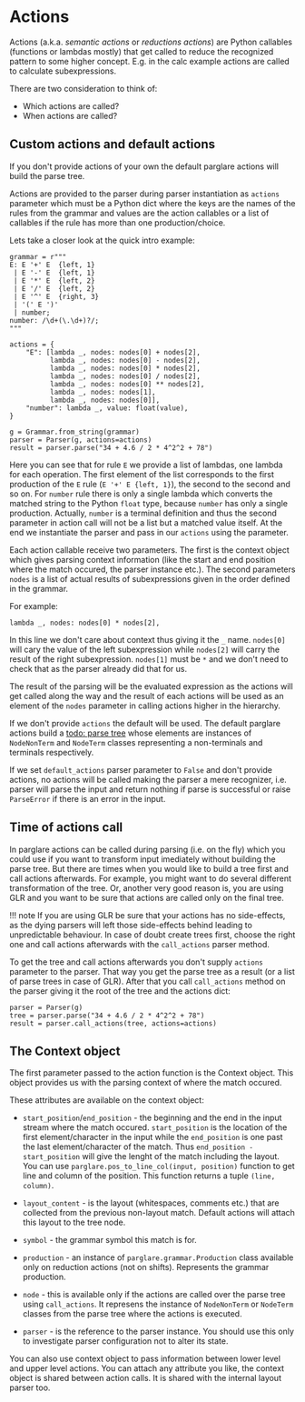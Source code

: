 # Actions

Actions (a.k.a. _semantic actions_ or _reductions actions_) are Python callables
(functions or lambdas mostly) that get called to reduce the recognized pattern
to some higher concept. E.g. in the calc example actions are called to calculate
subexpressions.

There are two consideration to think of:

- Which actions are called?
- When actions are called?

## Custom actions and default actions

If you don't provide actions of your own the default parglare actions will build
the parse tree.

Actions are provided to the parser during parser instantiation as `actions`
parameter which must be a Python dict where the keys are the names of the rules
from the grammar and values are the action callables or a list of callables if
the rule has more than one production/choice.

Lets take a closer look at the quick intro example:

    grammar = r"""
    E: E '+' E  {left, 1}
     | E '-' E  {left, 1}
     | E '*' E  {left, 2}
     | E '/' E  {left, 2}
     | E '^' E  {right, 3}
     | '(' E ')'
     | number;
    number: /\d+(\.\d+)?/;
    """

    actions = {
        "E": [lambda _, nodes: nodes[0] + nodes[2],
              lambda _, nodes: nodes[0] - nodes[2],
              lambda _, nodes: nodes[0] * nodes[2],
              lambda _, nodes: nodes[0] / nodes[2],
              lambda _, nodes: nodes[0] ** nodes[2],
              lambda _, nodes: nodes[1],
              lambda _, nodes: nodes[0]],
        "number": lambda _, value: float(value),
    }

    g = Grammar.from_string(grammar)
    parser = Parser(g, actions=actions)
    result = parser.parse("34 + 4.6 / 2 * 4^2^2 + 78")

Here you can see that for rule `E` we provide a list of lambdas, one lambda for
each operation. The first element of the list corresponds to the first
production of the `E` rule (`E '+' E {left, 1}`), the second to the second and
so on. For `number` rule there is only a single lambda which converts the
matched string to the Python `float` type, because `number` has only a single
production. Actually, `number` is a terminal definition and thus the second
parameter in action call will not be a list but a matched value itself. At the
end we instantiate the parser and pass in our `actions` using the parameter.

Each action callable receive two parameters. The first is the context object
which gives parsing context information (like the start and end position where
the match occured, the parser instance etc.). The second parameters `nodes` is a
list of actual results of subexpressions given in the order defined in the grammar.

For example:

    lambda _, nodes: nodes[0] * nodes[2],

In this line we don't care about context thus giving it the `_` name. `nodes[0]`
will cary the value of the left subexpression while `nodes[2]` will carry the
result of the right subexpression. `nodes[1]` must be `*` and we don't need to
check that as the parser already did that for us.

The result of the parsing will be the evaluated expression as the actions will
get called along the way and the result of each actions will be used as an
element of the `nodes` parameter in calling actions higher in the hierarchy.

If we don't provide `actions` the default will be used. The default parglare
actions build a [todo: parse tree](./parse_trees.md) whose elements are
instances of `NodeNonTerm` and `NodeTerm` classes representing a non-terminals
and terminals respectively.

If we set `default_actions` parser parameter to `False` and don't provide
actions, no actions will be called making the parser a mere recognizer, i.e.
parser will parse the input and return nothing if parse is successful or raise
`ParseError` if there is an error in the input.


## Time of actions call

In parglare actions can be called during parsing (i.e. on the fly) which you
could use if you want to transform input imediately without building the parse
tree. But there are times when you would like to build a tree first and call
actions afterwards. For example, you might want to do several different
transformation of the tree. Or, another very good reason is, you are using GLR
and you want to be sure that actions are called only on the final tree.

!!! note
    If you are using GLR be sure that your actions has no side-effects, as the
    dying parsers will left those side-effects behind leading to unpredictable
    behaviour. In case of doubt create trees first, choose the right one and
    call actions afterwards with the `call_actions` parser method.

To get the tree and call actions afterwards you don't supply `actions` parameter
to the parser. That way you get the parse tree as a result (or a list of parse
trees in case of GLR). After that you call `call_actions` method on the parser
giving it the root of the tree and the actions dict:

    parser = Parser(g)
    tree = parser.parse("34 + 4.6 / 2 * 4^2^2 + 78")
    result = parser.call_actions(tree, actions=actions)


## The Context object

The first parameter passed to the action function is the Context object. This
object provides us with the parsing context of where the match occured.

These attributes are available on the context object:

- `start_position`/`end_position` - the beginning and the end in the input
  stream where the match occured. `start_position` is the location of the first
  element/character in the input while the `end_position` is one past the last
  element/character of the match. Thus `end_position - start_position` will give
  the lenght of the match including the layout. You can use
  `parglare.pos_to_line_col(input, position)` function to get line and column of
  the position. This function returns a tuple `(line, column)`.

- `layout_content` - is the layout (whitespaces, comments etc.) that are
  collected from the previous non-layout match. Default actions will attach this
  layout to the tree node.

- `symbol` - the grammar symbol this match is for.

- `production` - an instance of `parglare.grammar.Production` class available
  only on reduction actions (not on shifts). Represents the grammar production.

- `node` - this is available only if the actions are called over the parse tree
  using `call_actions`. It represens the instance of `NodeNonTerm` or `NodeTerm`
  classes from the parse tree where the actions is executed.

- `parser` - is the reference to the parser instance. You should use this only
  to investigate parser configuration not to alter its state.

You can also use context object to pass information between lower level and
upper level actions. You can attach any attribute you like, the context object
is shared between action calls. It is shared with the internal layout parser
too.
